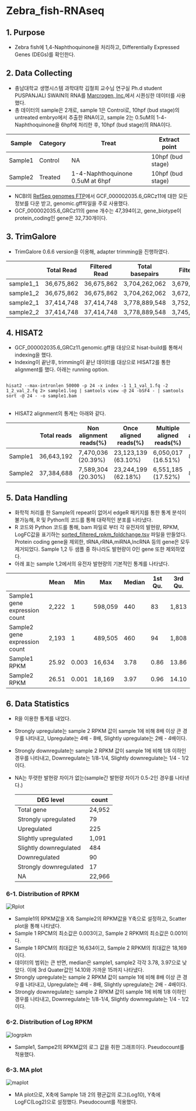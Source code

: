 # Zebra_fish-RNAseq
## 1. Purpose
+ Zebra fish에 1,4-Naphthoquinone을 처리하고, Differentially Expressed Genes (DEGs)를 확인한다.

## 2. Data Collecting
+ 충남대학교 생명시스템 과학대학 김철희 교수님 연구실 Ph.d student PUSPANJALI SWAIN의 RNA를 [Marcrogen, Inc.](https://www.macrogen.com/ko/main)에서 시퀀싱한 데이터를 사용했다.
+ 총 데이터의 sample은 2개로, sample 1은 Control로, 10hpf (bud stage)의 untreated embryo에서 추출한 RNA이고, sample 2는 0.5uM의 1-4-Naphthoquinone을 6hpf에 처리한 후, 10hpf (bud stage)의 RNA이다.

|Sample|Category|Treat|Extract point|
|-|-|-|-|
|Sample1|Control|NA|10hpf (bud stage)|
|Sample2|Treated|1-4-Naphthoquinone 0.5uM at 6hpf|10hpf (bud stage)|

+ NCBI의 [RefSeq genomes FTP](https://ftp.ncbi.nlm.nih.gov/genomes/refseq/)에서 GCF_000002035.6_GRCz11에 대한 모든 정보를 다운 받고, genomic.gff파일을 주로 사용했다.
+ GCF_000002035.6_GRCz11의 gene 개수는 47,394이고, gene_biotype이 protein_coding인 gene은 32,730개이다. 

## 3. TrimGalore
+ TrimGalore 0.6.6 version을 이용해, adapter trimming을 진행하였다.

||Total Read|Filtered Read|Total basepairs|Filtered basepairs|
|-|-|-|-|-|
|sample1_1|36,675,862|36,675,862|3,704,262,062|3,679,353,873(99.3%)|
|sample1_2|36,675,862|36,675,862|3,704,262,062|3,672,750,272(99.1%)|
|sample2_1|37,414,748|37,414,748|3,778,889,548|3,752,045,586(99.3%)|
|sample2_2|37,414,748|37,414,748|3,778,889,548|3,745,527,653(99.1%)|

## 4. HISAT2
+ GCF_000002035.6_GRCz11.genomic.gff을 대상으로 hisat-build를 통해서 indexing을 했다. 
+ Indexing이 끝난후, trimming이 끝난 데이터를 대상으로 HISAT2를 통한 alignment를 했다. 아래는 running option.
<pre>
<code>
hisat2 --max-intronlen 50000 -p 24 -x index -1 1_1_val_1.fq -2 1_2_val_2.fq 2> sample1.log | samtools view -@ 24 -bSF4 - | samtools sort -@ 24 - -o sample1.bam
</code>
</pre>
+ HISAT2 alignment의 통계는 아래와 같다.


||Total reads|Non alignment reads(%)|Once aligned reads(%)|Multiple aligned reads(%)|Overall alignment rate|
|-|-|-|-|-|-|
|Sample1|36,643,192|7,470,036 (20.39%)|23,123,139 (63.10%)|6,050,017 (16.51%)|88.78%|
|Sample2|37,384,688|7,589,304 (20.30%)|23,244,199 (62.18%)|6,551,185 (17.52%)|88.20%|

## 5. Data Handling
+ 화학적 처리를 한 Sample의 repeat이 없어서 edgeR 패키지를 통한 통계 분석이 불가능해, R 및 Python의 코드를 통해 대략적인 분포를 나타냈다. 
+ R 코드와 Python 코드를 통해, bam 파일로 부터 각 유전자의 발현량, RPKM, LogFC값을 표기하는 [sorted_filtered_rpkm_foldchange.tsv](https://github.com/Park-JungJoon/Zebra_fish-RNAseq/blob/main/Supplementary_data/sorted_filtered_rpkm_foldchange.tsv) 파일을 만들었다. Protein coding gene을 제외한, tRNA,rRNA,miRNA,lncRNA 등의 gene은 모두 제거되었다. Sample 1,2 두 샘플 중 하나라도 발현량이 0인 gene 또한 제외하였다.
+ 아래 표는 sample 1,2에서의 유전자 발현량의 기본적인 통계를 나타냈다.

||Mean|Min|Max|Median|1st Qu.|3rd Qu.|
|-|-|-|-|-|-|-|
|Sample1 gene expression count|2,222|1|598,059|440|83|1,813|
|Sample2 gene expression count|2,193|1|489,505|460|94|1,808|
|Sample1 RPKM|25.92|0.003|16,634|3.78|0.86|13.86|
|Sample2 RPKM|26.51|0.001|18,169|3.97|0.96|14.10|

## 6. Data Statistics
+ R을 이용한 통계를 내었다. 
+ Strongly upregulate는 sample 2 RPKM 값이 sample 1에 비해 8배 이상 큰 경우를 나타내고, Upregulate는 4배 - 8배, Slightly upregulate는 2배 - 4배이다.   
+ Strongly downregulate는 sample 2 RPKM 값이 sample 1에 비해 1/8 이하인 경우를 나타내고, Downregulate는 1/8-1/4,  Slightly downregulate는 1/4 - 1/2이다.
+ NA는 뚜렷한 발현량 차이가 없는(sample간 발현량 차이가 0.5-2인 경우를 나타낸다.)

   |DEG level|count|
   |-|-|
   |Total gene|24,952|
   |Strongly upregulated|79|
   |Upregulated|225|
   |Slightly upregulated|1,091|
   |Slightly downregulated|484|
   |Downregulated|90|
   |Strongly downregulated|17|
   |NA|22,966|


### 6-1. Distribution of RPKM
![Rplot](https://user-images.githubusercontent.com/97942772/191928772-e3fbff45-a651-46bc-a650-5a92ef28a7ed.png)


   + Sample1의 RPKM값을 X축 Sample2의 RPKM값을 Y축으로 설정하고, Scatter plot을 통해 나타냈다. 
   + Sample 1 RPCM의 최소값은 0.003이고, Sample 2 RPKM의 최소값은 0.001이다.
   + Sample 1 RPCM의 최대값은 16,634이고, Sample 2 RPKM의 최대값은 18,169이다. 
   + 데이터의 범위는 큰 반면, median은 sample1, sample2 각각 3.78, 3.97으로 낮았다. 이에 3rd Quater값인 14.10와 가까운 15까지 나타냈다.
   + Strongly upregulate는 sample 2 RPKM 값이 sample 1에 비해 8배 이상 큰 경우를 나타내고, Upregulate는 4배 - 8배, Slightly upregulate는 2배 - 4배이다.   
   + Strongly downregulate는 sample 2 RPKM 값이 sample 1에 비해 1/8 이하인 경우를 나타내고, Downregulate는 1/8-1/4,  Slightly downregulate는 1/4 - 1/2이다.
 
### 6-2. Distribution of Log RPKM
![logrpkm](https://user-images.githubusercontent.com/97942772/191929564-0dab38de-474f-4c27-b4d7-c04292f2bde7.png)

   + Sample1, Sampe2의 RPKM값의 로그 값을 취한 그래프이다. Pseudocount를 적용했다.


### 6-3. MA plot
![maplot](https://user-images.githubusercontent.com/97942772/191929727-6f54d87e-8a9c-4ba7-9d2d-da106e042469.png)

   + MA plot으로, X축에 Sample 1과 2의 평균값의 로그(Log10), Y축에 LogFC(Log2)으로 설정했다. Pseudocount를 적용했다.


